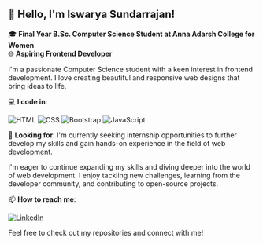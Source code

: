 ## 👋 Hello, I'm Iswarya Sundarrajan!

🎓 **Final Year B.Sc. Computer Science Student at Anna Adarsh College for Women**  
🌐 **Aspiring Frontend Developer**  

I'm a passionate Computer Science student with a keen interest in frontend development. I love creating beautiful and responsive web designs that bring ideas to life.

💻 **I code in**:

![HTML](https://img.shields.io/badge/HTML-E34F26?style=for-the-badge&logo=html5&logoColor=white)
![CSS](https://img.shields.io/badge/CSS-1572B6?style=for-the-badge&logo=css3&logoColor=white)
![Bootstrap](https://img.shields.io/badge/Bootstrap-563D7C?style=for-the-badge&logo=bootstrap&logoColor=white)
![JavaScript](https://img.shields.io/badge/JavaScript-F7DF1E?style=for-the-badge&logo=javascript&logoColor=black)

🚀 **Looking for**: I'm currently seeking internship opportunities to further develop my skills and gain hands-on experience in the field of web development.

I'm eager to continue expanding my skills and diving deeper into the world of web development. I enjoy tackling new challenges, learning from the developer community, and contributing to open-source projects.

📫 **How to reach me**:

[![LinkedIn](https://img.shields.io/badge/LinkedIn-Iswarya%20Sundarrajan-blue?style=flat-square&logo=linkedin)](https://www.linkedin.com/in/iswarya26/)

Feel free to check out my repositories and connect with me!




<!---
Iswarya-S26/Iswarya-S26 is a ✨ special ✨ repository because its `README.md` (this file) appears on your GitHub profile.
You can click the Preview link to take a look at your changes.

- 👋 Hi, I’m @Iswarya-S26
- 👀 I’m interested in ...
- 🌱 I’m currently learning ...
- 💞️ I’m looking to collaborate on ...
- 📫 How to reach me ...
- 😄 Pronouns: ...
- ⚡ Fun fact: ...
--->
